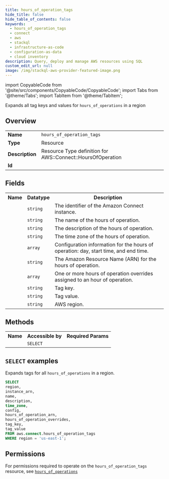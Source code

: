 ```yaml
---
title: hours_of_operation_tags
hide_title: false
hide_table_of_contents: false
keywords:
  - hours_of_operation_tags
  - connect
  - aws
  - stackql
  - infrastructure-as-code
  - configuration-as-data
  - cloud inventory
description: Query, deploy and manage AWS resources using SQL
custom_edit_url: null
image: /img/stackql-aws-provider-featured-image.png
---
```


import CopyableCode from '@site/src/components/CopyableCode/CopyableCode';
import Tabs from '@theme/Tabs';
import TabItem from '@theme/TabItem';

Expands all tag keys and values for <code>hours_of_operations</code> in a region

## Overview
<table>
<tbody>
<tr><td><b>Name</b></td><td><code>hours_of_operation_tags</code></td></tr>
<tr><td><b>Type</b></td><td>Resource</td></tr>
<tr><td><b>Description</b></td><td>Resource Type definition for AWS::Connect::HoursOfOperation</td></tr>
<tr><td><b>Id</b></td><td><CopyableCode code="aws.connect.hours_of_operation_tags" /></td></tr>
</tbody>
</table>

## Fields
<table>
<tbody>
<tr><th>Name</th><th>Datatype</th><th>Description</th></tr><tr><td><CopyableCode code="instance_arn" /></td><td><code>string</code></td><td>The identifier of the Amazon Connect instance.</td></tr>
<tr><td><CopyableCode code="name" /></td><td><code>string</code></td><td>The name of the hours of operation.</td></tr>
<tr><td><CopyableCode code="description" /></td><td><code>string</code></td><td>The description of the hours of operation.</td></tr>
<tr><td><CopyableCode code="time_zone" /></td><td><code>string</code></td><td>The time zone of the hours of operation.</td></tr>
<tr><td><CopyableCode code="config" /></td><td><code>array</code></td><td>Configuration information for the hours of operation: day, start time, and end time.</td></tr>
<tr><td><CopyableCode code="hours_of_operation_arn" /></td><td><code>string</code></td><td>The Amazon Resource Name (ARN) for the hours of operation.</td></tr>
<tr><td><CopyableCode code="hours_of_operation_overrides" /></td><td><code>array</code></td><td>One or more hours of operation overrides assigned to an hour of operation.</td></tr>
<tr><td><CopyableCode code="tag_key" /></td><td><code>string</code></td><td>Tag key.</td></tr>
<tr><td><CopyableCode code="tag_value" /></td><td><code>string</code></td><td>Tag value.</td></tr>
<tr><td><CopyableCode code="region" /></td><td><code>string</code></td><td>AWS region.</td></tr>
</tbody>
</table>

## Methods

<table>
<tbody>
  <tr>
    <th>Name</th>
    <th>Accessible by</th>
    <th>Required Params</th>
  </tr>
  <tr>
    <td><CopyableCode code="list_resources" /></td>
    <td><code>SELECT</code></td>
    <td><CopyableCode code="region" /></td>
  </tr>
</tbody>
</table>

## `SELECT` examples
Expands tags for all <code>hours_of_operations</code> in a region.
```sql
SELECT
region,
instance_arn,
name,
description,
time_zone,
config,
hours_of_operation_arn,
hours_of_operation_overrides,
tag_key,
tag_value
FROM aws.connect.hours_of_operation_tags
WHERE region = 'us-east-1';
```


## Permissions

For permissions required to operate on the <code>hours_of_operation_tags</code> resource, see <a href="/services/connect/hours_of_operations/#permissions"><code>hours_of_operations</code></a>

